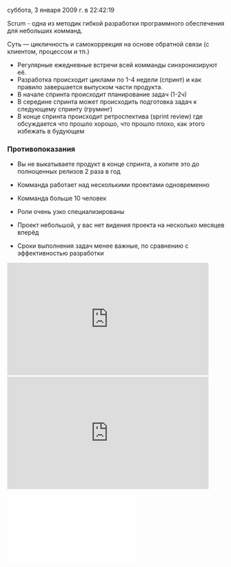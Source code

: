 суббота, 3 января 2009 г. в 22:42:19

Scrum - одна из методик гибкой разработки программного обеспечения для небольших комманд.

Суть — цикличность и самокоррекция на основе обратной связи (с клиентом, процессом и тп.)  

- Регулярные ежедневные встречи всей комманды синхронизируют её.
- Разработка происходит циклами по 1-4 недели (спринт) и как правило завершается выпуском части продукта.
- В начале спринта происходит планирование задач (1-2ч)
- В середине спринта может происходить подготовка задач к следующему спринту (груминг)
- В конце спринта происходит ретроспектива (sprint review) где обсуждается что прошло хорошо, что прошло плохо, как этого избежать в будующем

<!-- truncate -->

### Противопоказания

- Вы не выкатываете продукт в конце спринта, а копите это до полноценных релизов 2 раза в год​  
    
- Комманда работает над несколькими проектами одновременно
- Комманда больше 10 человек
- Роли очень узко специализированы
- Проект небольшой, у вас нет видения проекта на несколько месяцев вперёд
- Сроки выполнения задач менее важные, по сравнению с эффективностью разработки

<iframe width="467" height="260" src="https://www.youtube.com/embed/2uFA3f74D0Q" title="Agile &amp; Scrum – знакомство и легкое погружение" frameborder="0" allow="accelerometer; autoplay; clipboard-write; encrypted-media; gyroscope; picture-in-picture; web-share" referrerpolicy="strict-origin-when-cross-origin" allowfullscreen></iframe>

<iframe width="467" height="260" src="https://www.youtube.com/embed/nIVtnVINPkE" title="Проясняем, что такое Scrum и  Kanban путем их сравнения" frameborder="0" allow="accelerometer; autoplay; clipboard-write; encrypted-media; gyroscope; picture-in-picture; web-share" referrerpolicy="strict-origin-when-cross-origin" allowfullscreen></iframe>


![](../img/86.pdf)